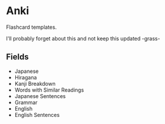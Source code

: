 # Anki
Flashcard templates.

I'll probably forget about this and not keep this updated -grass-

## Fields
* Japanese
* Hiragana
* Kanji Breakdown
* Words with Similar Readings
* Japanese Sentences
* Grammar
* English
* English Sentences
 